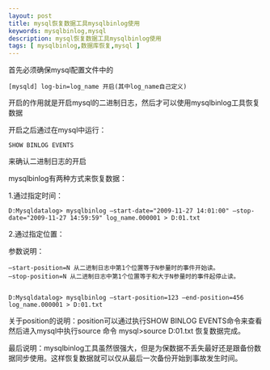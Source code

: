 ```yaml
---
layout: post
title: mysql恢复数据工具mysqlbinlog使用
keywords: mysqlbinlog,mysql
description: mysql恢复数据工具mysqlbinlog使用
tags: [ mysqlbinlog,数据库恢复,mysql ]
---
```



首先必须确保mysql配置文件中的

	[mysqld] log-bin=log_name 开启(其中log_name自己定义)

开启的作用就是开启mysql的二进制日志，然后才可以使用mysqlbinlog工具恢复数据

开启之后通过在mysql中运行：

	SHOW BINLOG EVENTS

来确认二进制日志的开启

mysqlbinlog有两种方式来恢复数据：

1.通过指定时间：

	D:Mysqldatalog> mysqlbinlog –start-date="2009-11-27 14:01:00" –stop-date="2009-11-27 14:59:59" log_name.000001 > D:01.txt


2.通过指定位置：

参数说明：

	–start-position=N 从二进制日志中第1个位置等于N参量时的事件开始读。
	–stop-position=N 从二进制日志中第1个位置等于和大于N参量时的事件起停止读。


	D:Mysqldatalog> mysqlbinlog –start-position=123 –end-position=456 log_name.000001 > D:01.txt

关于position的说明：position可以通过执行SHOW BINLOG EVENTS命令来查看 然后进入mysql中执行source 命令 mysql>source D:01.txt 恢复数据完成。

最后说明：mysqlbinlog工具虽然很强大，但是为保数据不丢失最好还是跟备份数据同步使用。这样恢复数据就可以仅从最后一次备份开始到事故发生时间。















